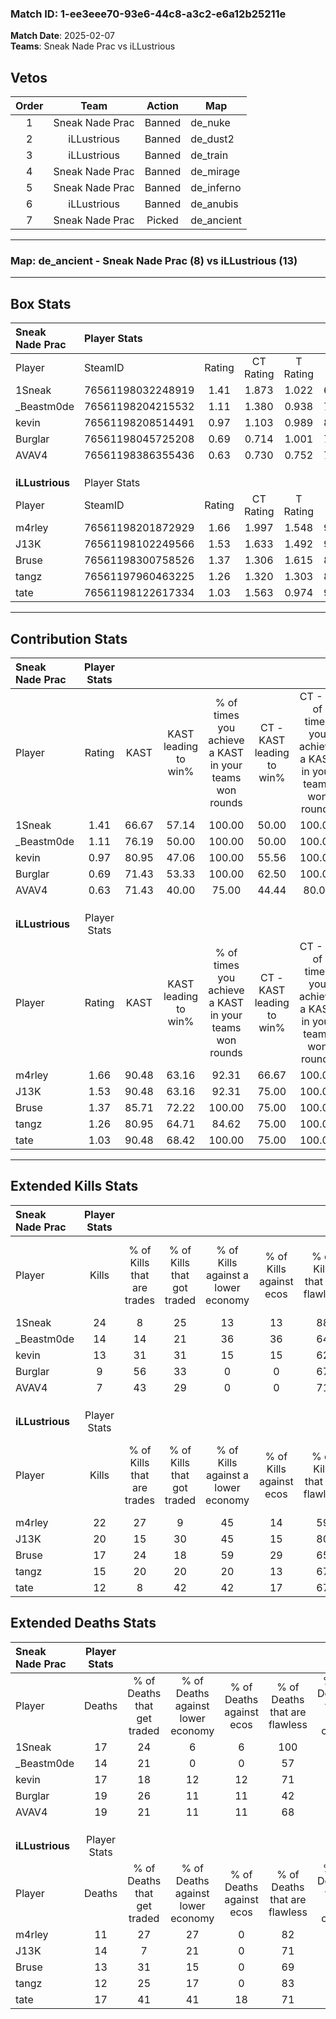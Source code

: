 ### Match ID: 1-ee3eee70-93e6-44c8-a3c2-e6a12b25211e  
**Match Date**: 2025-02-07  
**Teams**: Sneak Nade Prac vs iLLustrious  

## Vetos  

| Order | Team | Action | Map |
| :---: | :--: | :----: | --- |
| 1 | Sneak Nade Prac | Banned | de_nuke |
| 2 | iLLustrious | Banned | de_dust2 |
| 3 | iLLustrious | Banned | de_train |
| 4 | Sneak Nade Prac | Banned | de_mirage |
| 5 | Sneak Nade Prac | Banned | de_inferno |
| 6 | iLLustrious | Banned | de_anubis |
| 7 | Sneak Nade Prac | Picked | de_ancient |

---  

### **Map**: de_ancient - Sneak Nade Prac (8) vs iLLustrious (13)  
---  

## Box Stats  

| **Sneak Nade Prac** | Player Stats      |        |           |          |       |      |       |         |        |      |     |
| :- | :- | :-: | :-: | :-: | :-: | :-: | :-: | :-: | :-: | :-: | :-: |
| Player              | SteamID           | Rating | CT Rating | T Rating | KAST  | ADR  | Kills | Assists | Deaths | K/D  | HS% |
| 1Sneak              | 76561198032248919 |  1.41  |   1.873   |  1.022   | 66.67 | 91.6 |  24   |    2    |   17   | 1.41 | 45  |
| _Beastm0de          | 76561198204215532 |  1.11  |   1.380   |  0.938   | 76.19 | 81.8 |  14   |    3    |   14   | 1.00 | 50  |
| kevin               | 76561198208514491 |  0.97  |   1.103   |  0.989   | 80.95 | 61.9 |  13   |    4    |   17   | 0.76 | 61  |
| Burglar             | 76561198045725208 |  0.69  |   0.714   |  1.001   | 71.43 | 59.4 |   9   |    7    |   19   | 0.47 | 100 |
| AVAV4               | 76561198386355436 |  0.63  |   0.730   |  0.752   | 71.43 | 62.3 |   7   |    8    |   19   | 0.37 | 57  |
|                     |                   |        |           |          |       |      |       |         |        |      |     |
|                     |                   |        |           |          |       |      |       |         |        |      |     |
|                     |                   |        |           |          |       |      |       |         |        |      |     |
| **iLLustrious**     | Player Stats      |        |           |          |       |      |       |         |        |      |     |
| Player              | SteamID           | Rating | CT Rating | T Rating | KAST  | ADR  | Kills | Assists | Deaths | K/D  | HS% |
| m4rley              | 76561198201872929 |  1.66  |   1.997   |  1.548   | 90.48 | 95.4 |  22   |    1    |   11   | 2.00 | 50  |
| J13K                | 76561198102249566 |  1.53  |   1.633   |  1.492   | 90.48 | 88.6 |  20   |   11    |   14   | 1.43 | 60  |
| Bruse               | 76561198300758526 |  1.37  |   1.306   |  1.615   | 85.71 | 89.4 |  17   |    6    |   13   | 1.31 | 23  |
| tangz               | 76561197960463225 |  1.26  |   1.320   |  1.303   | 80.95 | 84.6 |  15   |    5    |   12   | 1.25 | 53  |
| tate                | 76561198122617334 |  1.03  |   1.563   |  0.974   | 90.48 | 62.8 |  12   |   10    |   17   | 0.71 | 16  |
---  

## Contribution Stats  

| **Sneak Nade Prac** | Player Stats |       |                      |                                                        |                           |                                                             |                          |                                                            |
| :- | :-: | :-: | :-: | :-: | :-: | :-: | :-: | :-: |
| Player              |    Rating    | KAST  | KAST leading to win% | % of times you achieve a KAST in your teams won rounds | CT - KAST leading to win% | CT - % of times you achieve a KAST in your teams won rounds | T - KAST leading to win% | T - % of times you achieve a KAST in your teams won rounds |
| 1Sneak              |     1.41     | 66.67 |        57.14         |                         100.00                         |           50.00           |                           100.00                            |          75.00           |                           100.00                           |
| _Beastm0de          |     1.11     | 76.19 |        50.00         |                         100.00                         |           50.00           |                           100.00                            |          50.00           |                           100.00                           |
| kevin               |     0.97     | 80.95 |        47.06         |                         100.00                         |           55.56           |                           100.00                            |          37.50           |                           100.00                           |
| Burglar             |     0.69     | 71.43 |        53.33         |                         100.00                         |           62.50           |                           100.00                            |          42.86           |                           100.00                           |
| AVAV4               |     0.63     | 71.43 |        40.00         |                         75.00                          |           44.44           |                            80.00                            |          33.33           |                           66.67                            |
|                     |              |       |                      |                                                        |                           |                                                             |                          |                                                            |
|                     |              |       |                      |                                                        |                           |                                                             |                          |                                                            |
|                     |              |       |                      |                                                        |                           |                                                             |                          |                                                            |
| **iLLustrious**     | Player Stats |       |                      |                                                        |                           |                                                             |                          |                                                            |
| Player              |    Rating    | KAST  | KAST leading to win% | % of times you achieve a KAST in your teams won rounds | CT - KAST leading to win% | CT - % of times you achieve a KAST in your teams won rounds | T - KAST leading to win% | T - % of times you achieve a KAST in your teams won rounds |
| m4rley              |     1.66     | 90.48 |        63.16         |                         92.31                          |           66.67           |                           100.00                            |          60.00           |                           85.71                            |
| J13K                |     1.53     | 90.48 |        63.16         |                         92.31                          |           75.00           |                           100.00                            |          54.55           |                           85.71                            |
| Bruse               |     1.37     | 85.71 |        72.22         |                         100.00                         |           75.00           |                           100.00                            |          70.00           |                           100.00                           |
| tangz               |     1.26     | 80.95 |        64.71         |                         84.62                          |           75.00           |                           100.00                            |          55.56           |                           71.43                            |
| tate                |     1.03     | 90.48 |        68.42         |                         100.00                         |           75.00           |                           100.00                            |          63.64           |                           100.00                           |
---  

## Extended Kills Stats  

| **Sneak Nade Prac** | Player Stats |                            |                            |                                    |                         |                              |                                 |                                       |                    |           |
| :- | :-: | :-: | :-: | :-: | :-: | :-: | :-: | :-: | :-: | :-: |
| Player              |    Kills     | % of Kills that are trades | % of Kills that got traded | % of Kills against a lower economy | % of Kills against ecos | % of Kills that are flawless | % of Kills that are close duels | % of Kills that are assisted by flash | Pistol Round Kills | AWP Kills |
| 1Sneak              |      24      |             8              |             25             |                 13                 |           13            |              88              |                0                |                   4                   |         5          |     8     |
| _Beastm0de          |      14      |             14             |             21             |                 36                 |           36            |              64              |                7                |                   0                   |         1          |     0     |
| kevin               |      13      |             31             |             31             |                 15                 |           15            |              62              |                8                |                   0                   |         3          |     0     |
| Burglar             |      9       |             56             |             33             |                 0                  |            0            |              67              |                0                |                  11                   |         0          |     0     |
| AVAV4               |      7       |             43             |             29             |                 0                  |            0            |              71              |               14                |                  14                   |         1          |     0     |
|                     |              |                            |                            |                                    |                         |                              |                                 |                                       |                    |           |
|                     |              |                            |                            |                                    |                         |                              |                                 |                                       |                    |           |
|                     |              |                            |                            |                                    |                         |                              |                                 |                                       |                    |           |
| **iLLustrious**     | Player Stats |                            |                            |                                    |                         |                              |                                 |                                       |                    |           |
| Player              |    Kills     | % of Kills that are trades | % of Kills that got traded | % of Kills against a lower economy | % of Kills against ecos | % of Kills that are flawless | % of Kills that are close duels | % of Kills that are assisted by flash | Pistol Round Kills | AWP Kills |
| m4rley              |      22      |             27             |             9              |                 45                 |           14            |              59              |                0                |                   0                   |         1          |     1     |
| J13K                |      20      |             15             |             30             |                 45                 |           15            |              80              |                0                |                   5                   |         3          |     5     |
| Bruse               |      17      |             24             |             18             |                 59                 |           29            |              65              |                6                |                   0                   |         0          |     1     |
| tangz               |      15      |             20             |             20             |                 20                 |           13            |              67              |                7                |                  13                   |         0          |     0     |
| tate                |      12      |             8              |             42             |                 42                 |           17            |              67              |               17                |                  17                   |         0          |     0     |
## Extended Deaths Stats  

| **Sneak Nade Prac** | Player Stats |                             |                                   |                          |                               |                            |                           |               |
| :- | :-: | :-: | :-: | :-: | :-: | :-: | :-: | :-: |
| Player              |    Deaths    | % of Deaths that get traded | % of Deaths against lower economy | % of Deaths against ecos | % of Deaths that are flawless | % of Deaths that are close | % of Deaths while blinded | Deaths to AWP |
| 1Sneak              |      17      |             24              |                 6                 |            6             |              100              |             0              |             0             |       2       |
| _Beastm0de          |      14      |             21              |                 0                 |            0             |              57               |             14             |            21             |       0       |
| kevin               |      17      |             18              |                12                 |            12            |              71               |             0              |             6             |       1       |
| Burglar             |      19      |             26              |                11                 |            11            |              42               |             0              |             0             |       2       |
| AVAV4               |      19      |             21              |                11                 |            11            |              68               |             11             |             5             |       2       |
|                     |              |                             |                                   |                          |                               |                            |                           |               |
|                     |              |                             |                                   |                          |                               |                            |                           |               |
|                     |              |                             |                                   |                          |                               |                            |                           |               |
| **iLLustrious**     | Player Stats |                             |                                   |                          |                               |                            |                           |               |
| Player              |    Deaths    | % of Deaths that get traded | % of Deaths against lower economy | % of Deaths against ecos | % of Deaths that are flawless | % of Deaths that are close | % of Deaths while blinded | Deaths to AWP |
| m4rley              |      11      |             27              |                27                 |            0             |              82               |             0              |             0             |       1       |
| J13K                |      14      |              7              |                21                 |            0             |              71               |             0              |             0             |       2       |
| Bruse               |      13      |             31              |                15                 |            0             |              69               |             8              |             8             |       2       |
| tangz               |      12      |             25              |                17                 |            0             |              83               |             8              |             0             |       2       |
| tate                |      17      |             41              |                41                 |            18            |              71               |             6              |            12             |       1       |
